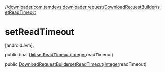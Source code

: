 //[downloader](../../../index.md)/[com.tamdevs.downloader.request](../index.md)/[DownloadRequestBuilder](index.md)/[setReadTimeout](set-read-timeout.md)

# setReadTimeout

[androidJvm]\

public final [Unit](https://kotlinlang.org/api/latest/jvm/stdlib/kotlin/-unit/index.html)[setReadTimeout](set-read-timeout.md)([Integer](https://developer.android.com/reference/kotlin/java/lang/Integer.html)readTimeout)

public [DownloadRequestBuilder](index.md)[setReadTimeout](set-read-timeout.md)([Integer](https://developer.android.com/reference/kotlin/java/lang/Integer.html)readTimeout)
